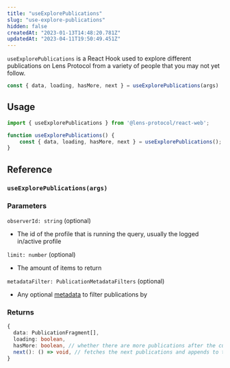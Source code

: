 ```yaml
---
title: "useExplorePublications"
slug: "use-explore-publications"
hidden: false
createdAt: "2023-01-13T14:48:20.781Z"
updatedAt: "2023-04-11T19:50:49.451Z"
---
```

`useExplorePublications` is a React Hook used to explore different publications on Lens Protocol from a variety of people that you may not yet follow. 

```typescript
const { data, loading, hasMore, next } = useExplorePublications(args)
```



## Usage

```typescript TypeScript
import { useExplorePublications } from '@lens-protocol/react-web';

function useExplorePublications() {
	const { data, loading, hasMore, next } = useExplorePublications();
}
```



## Reference

### `useExplorePublications(args)`

### Parameters

`observerId: string` (optional)

- The id of the profile that is running the query, usually the logged in/active profile

`limit: number` (optional)

- The amount of items to return

`metadataFilter: PublicationMetadataFilters` (optional)

- Any optional [metadata](https://docs.lens.xyz/docs/use-publications#publicationmetadatafilters) to filter publications by

### Returns

```typescript
{
  data: PublicationFragment[],
  loading: boolean,
  hasMore: boolean, // whether there are more publications after the current batch
  next(): () => void, // fetches the next publications and appends to the data
}
```